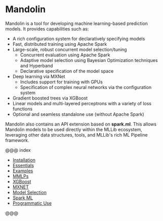 Mandolin
========

Mandolin is a tool for developing machine learning-based prediction models. It provides capabilities
such as:

* A rich configuration system for declaratively specifying models
* Fast, distributed training using Apache Spark
* Large-scale, robust concurrent model selection/tuning
    * Concurrent evaluation using Apache Spark
    * Adaptive model selection using Bayesian Optimization techniques and Hyperband
    * Declarative specification of the model space
* Deep learning via MXNet
    * Includes support for training with GPUs
    * Specification of complex neural networks via the configuration system
 * Gradient boosted trees via XGBoost
 * Linear models and multi-layered perceptrons with a variety of loss functions
 * Optional and seamless standalone use (without Apache Spark)

Mandolin also contains an API extension based on **spark.ml**.
This allows Mandolin models to be used directly within the MLLib ecosystem, leveraging
other data structures, tools, and MLLib's rich ML Pipeline framework.

@@@ index

* [Installation](installation/installation.md)
* [Essentials](essentials/essentials.md)
* [Examples](examples/overview.md)
* [MMLPs](mmlp/mmlp.md)
* [XGBoost](xgboost/xgboost.md)
* [MXNET](mxnet/mxnet.md)
* [Model Selection](model-selection/mselect.md)
* [Spark ML](spark/spark.md)
* [Programmatic Use](api-use/api.md)

@@@
